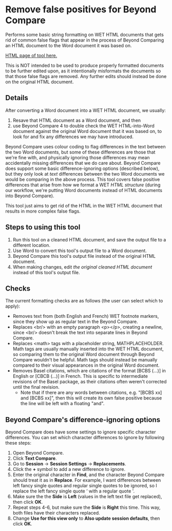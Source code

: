 # Remove false positives for Beyond Compare
Performs some basic string formatting on WET HTML documents that gets rid of common false flags that appear in the process of Beyond Comparing an HTML document to the Word document it was based on.

[HTML page of tool here.](format_bc.html)

This is NOT intended to be used to produce properly formatted documents to be further edited upon, as it intentionally misformats the documents so that those false flags are removed. Any further edits should instead be done on the original HTML document.

## Details

After converting a Word document into a WET HTML document, we usually:
1. Resave that HTML document as a Word document, and then
2. use Beyond Compare 4 to double check the WET HTML-into-Word document against the original Word document that it was based on, to look for and fix any differences we may have introduced.

Beyond Compare uses colour coding to flag differences in the text between the two Word documents, but some of these differences are those that we're fine with, and physically ignoring those differences may mean accidentally missing differences that we do care about. Beyond Compare does support some basic difference-ignoring options (described below), but they only look at *text* differences between the two Word documents we would be comparing in the above process. This tool covers false positive differences that arise from how we format a WET *HTML structure* (during our workflow, we're putting Word documents instead of HTML documents into Beyond Compare).

This tool just aims to get rid of the HTML in the WET HTML document that results in more complex false flags.

## Steps to using this tool

1. Run this tool on a cleaned HTML document, and save the output file to a different location.
2. Use Word to convert this tool's output file to a Word document.
3. Beyond Compare this tool's output file instead of the original HTML document.
4. When making changes, edit *the original cleaned HTML document* instead of this tool's output file.

## Checks

The current formatting checks are as follows (the user can select which to apply):

- Removes text from (both English and French) WET footnote markers, since they show up as regular text in the Beyond Compare.
- Replaces &lt;br/> with an empty paragraph &lt;p>&lt;/p>, creating a newline, since &lt;br/> doesn't break the text into separate lines in Beyond Compare.
- Replaces &lt;math> tags with a placeholder string, MATHPLACEHOLDER. Math tags are usually manually inserted into the WET HTML document, so comparing them to the original Word document through Beyond Compare wouldn't be helpful. Math tags should instead be manually compared to their visual appearances in the original Word document.
- Removes Basel citations, which are citations of the format [BCBS (...)] in English or [CBCB (...)] in French. This is specific to intermediate revisions of the Basel package, as their citations often weren't corrected until the final revision.
    - Note that if there are any words between citations, e.g. "[BCBS xx] and [BCBS xx]", then this will create its own false positive because the line will be left with a floating "and".

## Beyond Compare's difference-ignoring options

Beyond Compare does have some settings to ignore specific character differences. You can set which character differences to ignore by following these steps:
1. Open Beyond Compare.
2. Click **Text Compare**.
3. Go to **Session** -> **Session Settings** -> **Replacements**.
4. Click the **+** symbol to add a new difference to ignore.
5. Enter the original character in **Find**, and the character Beyond Compare should treat it as in **Replace**. For example, I want differences between left fancy single quotes and regular single quotes to be ignored, so I replace the left fancy single quote ‘ with a regular quote '.
6. Make sure the the **Side** is **Left** (values in the left text file get replaced), then click **OK**.
7. Repeat steps 4-6, but make sure the **Side** is **Right** this time. This way, both files have their characters replaced.
8. Change **Use for this view only** to **Also update session defaults**, then click **OK**.
